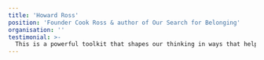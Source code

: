 ```yaml
---
title: 'Howard Ross'
position: 'Founder Cook Ross & author of Our Search for Belonging'
organisation: ''
testimonial: >-
  This is a powerful toolkit that shapes our thinking in ways that help us learn to find new solutions ourselves. This is an important book for anyone who wants to create real, sustainable change.
---
```

